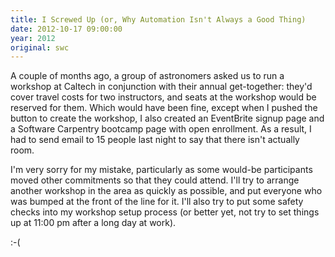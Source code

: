```yaml
---
title: I Screwed Up (or, Why Automation Isn't Always a Good Thing)
date: 2012-10-17 09:00:00
year: 2012
original: swc
---
```

<p>A couple of months ago, a group of astronomers asked us to run a workshop at Caltech in conjunction with their annual get-together: they'd cover travel costs for two instructors, and seats at the workshop would be reserved for them. Which would have been fine, except when I pushed the button to create the workshop, I also created an EventBrite signup page and a Software Carpentry bootcamp page with open enrollment. As a result, I had to send email to 15 people last night to say that there isn't actually room.</p>

<p>I'm very sorry for my mistake, particularly as some would-be participants moved other commitments so that they could attend. I'll try to arrange another workshop in the area as quickly as possible, and put everyone who was bumped at the front of the line for it. I'll also try to put some safety checks into my workshop setup process (or better yet, not try to set things up at 11:00 pm after a long day at work).</p>

<p>:-(</p>

